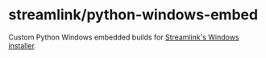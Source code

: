 streamlink/python-windows-embed
====

Custom Python Windows embedded builds for [Streamlink's Windows installer](https://github.com/streamlink/windows-installer).
